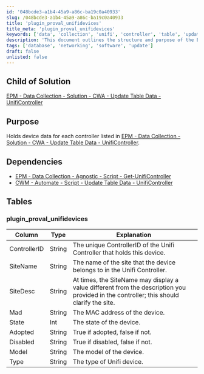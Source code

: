 ```yaml
---
id: '048bcde3-a1b4-45a9-a86c-ba19c0a40933'
slug: /048bcde3-a1b4-45a9-a86c-ba19c0a40933
title: 'plugin_proval_unifidevices'
title_meta: 'plugin_proval_unifidevices'
keywords: ['data', 'collection', 'unifi', 'controller', 'table', 'update']
description: 'This document outlines the structure and purpose of the EPM Data Collection for the UnifiController, detailing the dependencies and table schema used for holding device data associated with each controller.'
tags: ['database', 'networking', 'software', 'update']
draft: false
unlisted: false
---
```


## Child of Solution

[EPM - Data Collection - Solution - CWA - Update Table Data - UnifiController](/docs/59fbb11b-df98-46a4-9b97-986b4f8e16f9)  

## Purpose

Holds device data for each controller listed in [EPM - Data Collection - Solution - CWA - Update Table Data - UnifiController](/docs/59fbb11b-df98-46a4-9b97-986b4f8e16f9).

## Dependencies

- [EPM - Data Collection - Agnostic - Script - Get-UnifiController](/docs/d5d5fe24-6009-48cf-9d51-ac4763a1be7f)
- [CWM - Automate - Script - Update Table Data - UnifiController](/docs/7a09c023-231a-4574-a367-ef8009537e23)

## Tables

### plugin_proval_unifidevices

| Column        | Type   | Explanation                                                                                  |
|---------------|--------|----------------------------------------------------------------------------------------------|
| ControllerID  | String | The unique ControllerID of the Unifi Controller that holds this device.                    |
| SiteName      | String | The name of the site that the device belongs to in the Unifi Controller.                    |
| SiteDesc      | String | At times, the SiteName may display a value different from the description you provided in the controller; this should clarify the site. |
| Mad           | String | The MAC address of the device.                                                               |
| State         | Int    | The state of the device.                                                                     |
| Adopted       | String | True if adopted, false if not.                                                              |
| Disabled      | String | True if disabled, false if not.                                                              |
| Model         | String | The model of the device.                                                                     |
| Type          | String | The type of Unifi device.                                                                    |


